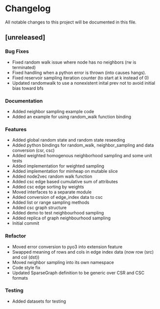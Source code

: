 # Changelog

All notable changes to this project will be documented in this file.

## [unreleased]

### Bug Fixes

- Fixed random walk issue where node has no neighbors (rw is terminated)
- Fixed handling when a python error is thrown (into causes hangs).
- Fixed reservoir sampling iteration counter (to start at k instead of 0)
- Updated randomwalk to use a nonexistent inital prev not to avoid initial bias toward bfs

### Documentation

- Added neighbor sampling example code
- Added an example for using random_walk function binding

### Features

- Added global random state and random state reseeding
- Added python bindings for random_walk, neighbor_sampling and data conversion (csr, csc)
- Added weighted homogenous neighborhood sampling and some unit tests
- Added implementation for weighted sampling
- Added implementation for minheap on mutable slice
- Added node2vec random walk function
- Added csc edge based cumulative sum of attributes
- Added csc edge sorting by weights
- Moved interfaces to a separate module
- Added conversion of edge_index data to csc
- Added list or range sampling methods
- Added csc graph structure
- Added demo to test neighbourhood sampling
- Added replica of graph neighbourhood sampling
- Initial commit

### Refactor

- Moved error conversion to pyo3 into extension feature
- Swapped meaning of rows and cols in edge index data (now row (src) and col (dst))
- Moved neighbor sampling into its own namespace
- Code style fix
- Updated SparseGraph definition to be generic over CSR and CSC formats

### Testing

- Added datasets for testing

<!-- generated by git-cliff -->

